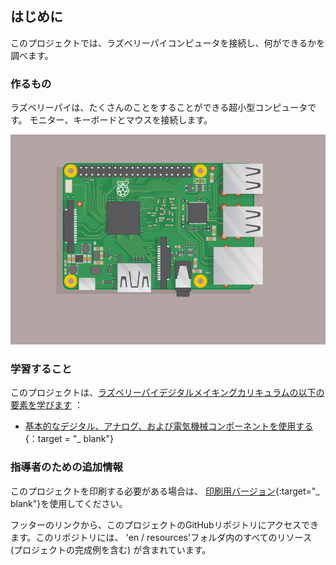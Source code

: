 ## はじめに

このプロジェクトでは、ラズベリーパイコンピュータを接続し、何ができるかを調べます。

### 作るもの

ラズベリーパイは、たくさんのことをすることができる超小型コンピュータです。 モニター、キーボードとマウスを接続します。

![スクリーンショット](images/pi-plug-in.gif)

### 学習すること

このプロジェクトは、[ラズベリーパイデジタルメイキングカリキュラムの以下の要素を学びます](http://rpf.io/curriculum) ：

+ [基本的なデジタル、アナログ、および電気機械コンポーネントを使用する](https://curriculum.raspberrypi.org/physical-computing/creator/){：target = "_ blank"}

### 指導者のための追加情報

このプロジェクトを印刷する必要がある場合は、 [印刷用バージョン](https://projects.raspberrypi.org/en/projects/raspberry-pi-getting-started/print){:target="_ blank"}を使用してください。

フッターのリンクから、このプロジェクトのGitHubリポジトリにアクセスできます。このリポジトリには、 'en / resources'フォルダ内のすべてのリソース (プロジェクトの完成例を含む) が含まれています。
